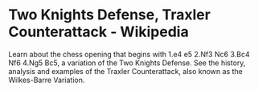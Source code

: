 ---
---

Two Knights Defense, Traxler Counterattack - Wikipedia
======================================================


Learn about the chess opening that begins with 1.e4 e5 2.Nf3 Nc6 3.Bc4 Nf6 4.Ng5 Bc5, a variation of the Two Knights Defense. See the history, analysis and examples of the Traxler Counterattack, also known as the Wilkes-Barre Variation.